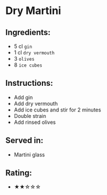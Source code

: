 # Dry Martini

## Ingredients:
- 5 cl `gin`
- 1 cl `dry vermouth`
- 3 `olives`
- 8 `ice cubes`

## Instructions:
- Add gin
- Add dry vermouth
- Add ice cubes and stir for 2 minutes
- Double strain
- Add rinsed olives

## Served in:
- Martini glass

## Rating:
- ★★☆☆☆